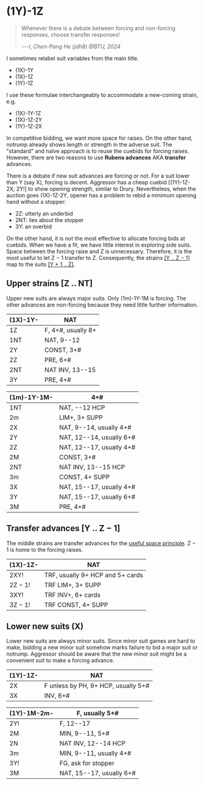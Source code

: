 # (1Y)-1Z

> Whenever there is a debate between forcing and non-forcing responses, choose
> transfer responses!
>
> ---*I, Chen-Pang He (jdh8) @BTU, 2024*

<div class="warning">

I sometimes relabel suit variables from the main title.

- (1X)-1Y
- (1X)-1Z
- (1Y)-1Z

I use these formulae interchangeably to accommodate a new-coming strain, e.g.

- (1X)-1Y-1Z
- (1X)-1Z-2Y
- (1Y)-1Z-2X
</div>

In competitive bidding, we want more space for raises.  On the other hand,
notrump already shows length or strength in the adverse suit.  The "standard"
and naïve approach is to reuse the cuebids for forcing raises.  However, there
are two reasons to use **Rubens advances** AKA **transfer** advances.

There is a debate if new suit advances are forcing or not.  For a suit lower
than Y (say X), forcing is decent.  Aggressor has a cheap cuebid [(1Y)-1Z-2X;
2Y!] to show opening strength, similar to Drury.  Nevertheless, when the auction
goes (1X)-1Z-2Y, opener has a problem to rebid a minimum opening hand without a
stopper:

- 2Z: utterly an underbid
- 2NT: lies about the stopper
- 3Y: an overbid

On the other hand, it is not the most effective to allocate forcing bids at
cuebids.  When we have a fit, we have little interest in exploring side suits.
Space between the forcing raise and Z is unnecessary.  Therefore, it is the most
useful to let Z &minus; 1 transfer to Z.  Consequently, the strains
[[Y .. Z &minus; 1]][interval] map to the suits [[Y + 1 .. Z]][interval].

[interval]: https://en.wikipedia.org/wiki/Interval_(mathematics)#Integer_intervals

## Upper strains [Z .. NT]

Upper new suits are always major suits.  Only (1m)-1Y-1M is forcing.  The other
advances are non-forcing because they need little further information.

| (1X)-1Y- | NAT |
|----------|-----|
| 1Z       | F, 4+#, usually 8+
| 1NT      | NAT, 9--12
| 2Y       | CONST, 3+#
| 2Z       | PRE, 6+#
| 2NT      | NAT INV, 13--15
| 3Y       | PRE, 4+#

| (1m)-1Y-1M- | 4+# |
|-------------|-----|
| 1NT         | NAT, --12 HCP
| 2m          | LIM+, 3+ SUPP
| 2X          | NAT, 9--14, usually 4+#
| 2Y          | NAT, 12--14, usually 6+#
| 2Z          | NAT, 12--17, usually 4+#
| 2M          | CONST, 3+#
| 2NT         | NAT INV, 13--15 HCP
| 3m          | CONST, 4+ SUPP
| 3X          | NAT, 15--17, usually 4+#
| 3Y          | NAT, 15--17, usually 6+#
| 3M          | PRE, 4+#

## Transfer advances [Y .. Z &minus; 1]

The middle strains are transfer advances for the [useful space principle][usp].
Z &minus; 1 is home to the forcing raises.

[usp]: https://en.wikipedia.org/wiki/Useful_space_principle

| (1X)-1Z-      | NAT |
|---------------|-----|
| 2XY!          | TRF, usually 9+ HCP and 5+ cards
| 2Z &minus; 1! | TRF LIM+, 3+ SUPP
| 3XY!          | TRF INV+, 6+ cards
| 3Z &minus; 1! | TRF CONST, 4+ SUPP

## Lower new suits (X)

Lower new suits are always minor suits.  Since minor suit games are hard to
make, bidding a new minor suit somehow marks failure to bid a major suit or
notrump.  Aggressor should be aware that the new minor suit might be a
convenient suit to make a forcing advance.

| (1Y)-1Z- | NAT |
|----------|-----|
| 2X       | F unless by PH, 9+ HCP, usually 5+#
| 3X       | INV, 6+#

| (1Y)-1M-2m- | F, usually 5+# |
|-------------|----------------|
| 2Y!         | F, 12--17
| 2M          | MIN, 9--11, 5+#
| 2N          | NAT INV, 12--14 HCP
| 3m          | MIN, 9--11, usually 4+#
| 3Y!         | FG, ask for stopper
| 3M          | NAT, 15--17, usually 6+#
